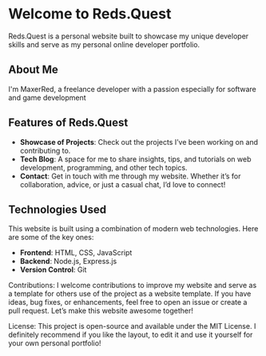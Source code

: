 # Welcome to Reds.Quest

Reds.Quest is a personal website built to showcase my unique developer skills and serve as my personal online developer portfolio.

## About Me

I'm MaxerRed, a freelance developer with a passion especially for software and game development 

## Features of Reds.Quest

- **Showcase of Projects**: Check out the projects I’ve been working on and contributing to.
- **Tech Blog**: A space for me to share insights, tips, and tutorials on web development, programming, and other tech topics.
- **Contact**: Get in touch with me through my website. Whether it’s for collaboration, advice, or just a casual chat, I’d love to connect!

## Technologies Used

This website is built using a combination of modern web technologies. Here are some of the key ones:

- **Frontend**: HTML, CSS, JavaScript
- **Backend**: Node.js, Express.js
- **Version Control**: Git

Contributions:
I welcome contributions to improve my website and serve as a template for others use of the project as a website template. If you have ideas, bug fixes, or enhancements, feel free to open an issue or create a pull request. Let’s make this website awesome together!

License:
This project is open-source and available under the MIT License. I definitely recommend if you like the layout, to edit it and use it yourself for your own personal portfolio!
